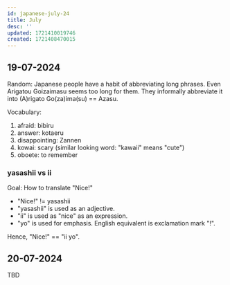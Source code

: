 ```yaml
---
id: japanese-july-24
title: July
desc: ''
updated: 1721410019746
created: 1721408470015
---
```


## 19-07-2024

Random: Japanese people have a habit of abbreviating long phrases. Even Arigatou Goizaimasu seems too long for them. They informally abbreviate it into (A)rigato Go(za)ima(su) == Azasu.

Vocabulary:
1. afraid: bibiru
2. answer: kotaeru
3. disappointing: Zannen
4. kowai: scary (similar looking word: "kawaii" means "cute")
5. oboete: to remember

### yasashii vs ii

Goal: How to translate "Nice!"

- "Nice!" != yasashii
- "yasashii" is used as an adjective.
- "ii" is used as "nice" as an expression.
- "yo" is used for emphasis. English equivalent is exclamation mark "!".

Hence, "Nice!" == "ii yo".

## 20-07-2024

TBD
